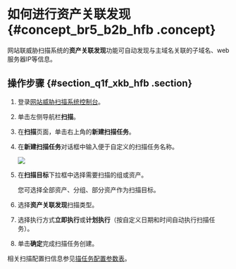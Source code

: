 # 如何进行资产关联发现 {#concept_br5_b2b_hfb .concept}

网站联威胁扫描系统的**资产关联发现**功能可自动发现与主域名关联的子域名、web服务器IP等信息。

## 操作步骤 {#section_q1f_xkb_hfb .section}

1.  登录[网站威胁扫描系统控制台](https://yundun.console.aliyun.com/?spm=5176.180290.939721.e5.677d50a81PEzex&p=avds#/overviews)。
2.  单击左侧导航栏**扫描**。
3.  在**扫描**页面，单击右上角的**新建扫描任务**。
4.  在**新建扫描任务**对话框中输入便于自定义的扫描任务名称。

    ![](http://static-aliyun-doc.oss-cn-hangzhou.aliyuncs.com/assets/img/21879/153807648213030_zh-CN.png)

5.  在**扫描目标**下拉框中选择需要扫描的组或资产。

    您可选择全部资产、分组、部分资产作为扫描目标。

6.  选择**资产关联发现**扫描类型。
7.  选择执行方式**立即执行**或**计划执行**（按自定义日期和时间自动执行扫描任务）。
8.  单击**确定**完成扫描任务创建。

相关扫描配置扫信息参见[描任务配置参数表](../../../../intl.zh-CN/用户指南/创建扫描任务.md#table_rb2_p4s_gfb)。

